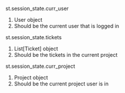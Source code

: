 st.session_state.curr_user
1. User object
2. Should be the current user that is logged in

st.session_state.tickets
1. List[Ticket] object
2. Should be the tickets in the current project

st.session_state.curr_project
1. Project object
2. Should be the current project user is in